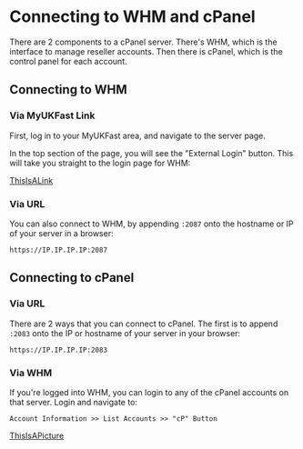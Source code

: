 # Connecting to WHM and cPanel

There are 2 components to a cPanel server. There's WHM, which is the interface to manage reseller accounts. Then there is cPanel, which is the control panel for each account.

## Connecting to WHM

### Via MyUKFast Link
First, log in to your MyUKFast area, and navigate to the server page.  
  
In the top section of the page, you will see the "External Login" button. This will take you straight to the login page for WHM:

[ThisIsALink](LinkGoesHere)


### Via URL
You can also connect to WHM, by appending `:2087` onto the hostname or IP of your server in a browser:
```
https://IP.IP.IP.IP:2087
```

## Connecting to cPanel

### Via URL
There are 2 ways that you can connect to cPanel. The first is to append `:2083` onto the IP or hostname of your server in your browser:
```
https://IP.IP.IP.IP:2083
```

### Via WHM
If you're logged into WHM, you can login to any of the cPanel accounts on that server. Login and navigate to:
```
Account Information >> List Accounts >> "cP" Button
```

[ThisIsAPicture](LinkGoesHere)